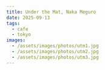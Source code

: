 ```yaml
---
title: Under the Mat, Naka Meguro
date: 2025-09-13
tags:
  - cafe
  - tokyo
images:
  - /assets/images/photos/utm1.jpg
  - /assets/images/photos/utm2.jpg
  - /assets/images/photos/utm3.jpg
---
```

